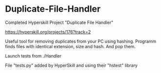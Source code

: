 # Duplicate-File-Handler
Completed Hyperskill Project "Duplicate File Handler"

https://hyperskill.org/projects/176?track=2

Useful tool for removing duplicates from your PC using hashing. Programm finds files with identical extension, size and hash. And pop them.

Launch tests from ./Handler

File "tests.py" added by HyperSkill and using their "hstest" library

